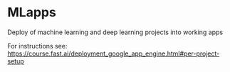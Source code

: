 # MLapps
Deploy of machine learning and deep learning projects into working apps

For instructions see: https://course.fast.ai/deployment_google_app_engine.html#per-project-setup
